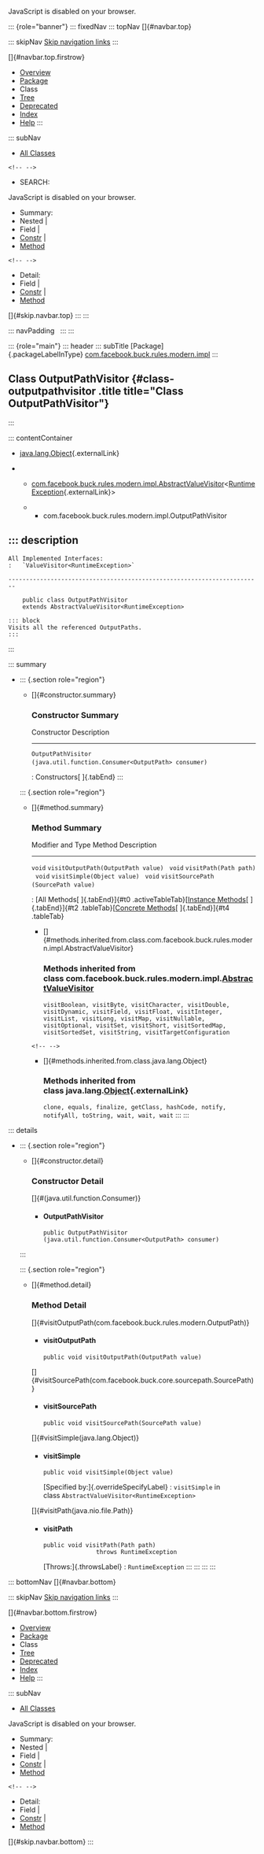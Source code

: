 <div>

JavaScript is disabled on your browser.

</div>

::: {role="banner"}
::: fixedNav
::: topNav
[]{#navbar.top}

::: skipNav
[Skip navigation links](#skip.navbar.top "Skip navigation links")
:::

[]{#navbar.top.firstrow}

-   [Overview](../../../../../../index.html)
-   [Package](package-summary.html)
-   Class
-   [Tree](package-tree.html)
-   [Deprecated](../../../../../../deprecated-list.html)
-   [Index](../../../../../../index-all.html)
-   [Help](../../../../../../help-doc.html)
:::

::: subNav
-   [All Classes](../../../../../../allclasses.html)

```{=html}
<!-- -->
```
-   SEARCH:

<div>

<div>

JavaScript is disabled on your browser.

</div>

</div>

<div>

-   Summary: 
-   Nested \| 
-   Field \| 
-   [Constr](#constructor.summary) \| 
-   [Method](#method.summary)

```{=html}
<!-- -->
```
-   Detail: 
-   Field \| 
-   [Constr](#constructor.detail) \| 
-   [Method](#method.detail)

</div>

[]{#skip.navbar.top}
:::
:::

::: navPadding
 
:::
:::

::: {role="main"}
::: header
::: subTitle
[Package]{.packageLabelInType} [com.facebook.buck.rules.modern.impl](package-summary.html)
:::

## Class OutputPathVisitor {#class-outputpathvisitor .title title="Class OutputPathVisitor"}
:::

::: contentContainer
-   [java.lang.Object](http://docs.oracle.com/javase/7/docs/api/java/lang/Object.html?is-external=true "class or interface in java.lang"){.externalLink}

-   -   [com.facebook.buck.rules.modern.impl.AbstractValueVisitor](AbstractValueVisitor.html "class in com.facebook.buck.rules.modern.impl")\<[RuntimeException](http://docs.oracle.com/javase/7/docs/api/java/lang/RuntimeException.html?is-external=true "class or interface in java.lang"){.externalLink}\>

    -   -   com.facebook.buck.rules.modern.impl.OutputPathVisitor

::: description
-   

    All Implemented Interfaces:
    :   `ValueVisitor<RuntimeException>`

    ------------------------------------------------------------------------

        public class OutputPathVisitor
        extends AbstractValueVisitor<RuntimeException>

    ::: block
    Visits all the referenced OutputPaths.
    :::
:::

::: summary
-   ::: {.section role="region"}
    -   []{#constructor.summary}

        ### Constructor Summary

          Constructor                                                             Description
          ----------------------------------------------------------------------- -------------
          `OutputPathVisitor​(java.util.function.Consumer<OutputPath> consumer)`    

          : Constructors[ ]{.tabEnd}
    :::

    ::: {.section role="region"}
    -   []{#method.summary}

        ### Method Summary

          Modifier and Type   Method                                Description
          ------------------- ------------------------------------- -------------
          `void`              `visitOutputPath​(OutputPath value)`    
          `void`              `visitPath​(Path path)`                 
          `void`              `visitSimple​(Object value)`            
          `void`              `visitSourcePath​(SourcePath value)`    

          : [All Methods[ ]{.tabEnd}]{#t0 .activeTableTab}[[Instance
          Methods](javascript:show(2);)[ ]{.tabEnd}]{#t2
          .tableTab}[[Concrete
          Methods](javascript:show(8);)[ ]{.tabEnd}]{#t4 .tableTab}

        -   []{#methods.inherited.from.class.com.facebook.buck.rules.modern.impl.AbstractValueVisitor}

            ### Methods inherited from class com.facebook.buck.rules.modern.impl.[AbstractValueVisitor](AbstractValueVisitor.html "class in com.facebook.buck.rules.modern.impl")

            `visitBoolean, visitByte, visitCharacter, visitDouble, visitDynamic, visitField, visitFloat, visitInteger, visitList, visitLong, visitMap, visitNullable, visitOptional, visitSet, visitShort, visitSortedMap, visitSortedSet, visitString, visitTargetConfiguration`

        ```{=html}
        <!-- -->
        ```
        -   []{#methods.inherited.from.class.java.lang.Object}

            ### Methods inherited from class java.lang.[Object](http://docs.oracle.com/javase/7/docs/api/java/lang/Object.html?is-external=true "class or interface in java.lang"){.externalLink}

            `clone, equals, finalize, getClass, hashCode, notify, notifyAll, toString, wait, wait, wait`
    :::
:::

::: details
-   ::: {.section role="region"}
    -   []{#constructor.detail}

        ### Constructor Detail

        []{#<init>(java.util.function.Consumer)}

        -   #### OutputPathVisitor

                public OutputPathVisitor​(java.util.function.Consumer<OutputPath> consumer)
    :::

    ::: {.section role="region"}
    -   []{#method.detail}

        ### Method Detail

        []{#visitOutputPath(com.facebook.buck.rules.modern.OutputPath)}

        -   #### visitOutputPath

            ``` methodSignature
            public void visitOutputPath​(OutputPath value)
            ```

        []{#visitSourcePath(com.facebook.buck.core.sourcepath.SourcePath)}

        -   #### visitSourcePath

            ``` methodSignature
            public void visitSourcePath​(SourcePath value)
            ```

        []{#visitSimple(java.lang.Object)}

        -   #### visitSimple

            ``` methodSignature
            public void visitSimple​(Object value)
            ```

            [Specified by:]{.overrideSpecifyLabel}
            :   `visitSimple` in
                class `AbstractValueVisitor<RuntimeException>`

        []{#visitPath(java.nio.file.Path)}

        -   #### visitPath

            ``` methodSignature
            public void visitPath​(Path path)
                           throws RuntimeException
            ```

            [Throws:]{.throwsLabel}
            :   `RuntimeException`
    :::
:::
:::
:::

::: bottomNav
[]{#navbar.bottom}

::: skipNav
[Skip navigation links](#skip.navbar.bottom "Skip navigation links")
:::

[]{#navbar.bottom.firstrow}

-   [Overview](../../../../../../index.html)
-   [Package](package-summary.html)
-   Class
-   [Tree](package-tree.html)
-   [Deprecated](../../../../../../deprecated-list.html)
-   [Index](../../../../../../index-all.html)
-   [Help](../../../../../../help-doc.html)
:::

::: subNav
-   [All Classes](../../../../../../allclasses.html)

<div>

<div>

JavaScript is disabled on your browser.

</div>

</div>

<div>

-   Summary: 
-   Nested \| 
-   Field \| 
-   [Constr](#constructor.summary) \| 
-   [Method](#method.summary)

```{=html}
<!-- -->
```
-   Detail: 
-   Field \| 
-   [Constr](#constructor.detail) \| 
-   [Method](#method.detail)

</div>

[]{#skip.navbar.bottom}
:::
